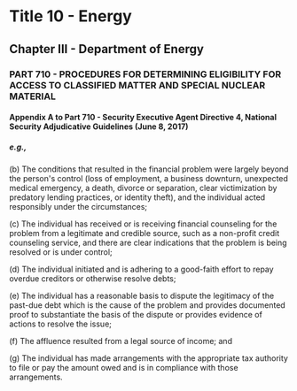 
# Title 10 - Energy
## Chapter III - Department of Energy
### PART 710 - PROCEDURES FOR DETERMINING ELIGIBILITY FOR ACCESS TO CLASSIFIED MATTER AND SPECIAL NUCLEAR MATERIAL
#### Appendix A to Part 710 - Security Executive Agent Directive 4, National Security Adjudicative Guidelines (June 8, 2017)
##### e.g.,

(b) The conditions that resulted in the financial problem were largely beyond the person's control (loss of employment, a business downturn, unexpected medical emergency, a death, divorce or separation, clear victimization by predatory lending practices, or identity theft), and the individual acted responsibly under the circumstances;

(c) The individual has received or is receiving financial counseling for the problem from a legitimate and credible source, such as a non-profit credit counseling service, and there are clear indications that the problem is being resolved or is under control;

(d) The individual initiated and is adhering to a good-faith effort to repay overdue creditors or otherwise resolve debts;

(e) The individual has a reasonable basis to dispute the legitimacy of the past-due debt which is the cause of the problem and provides documented proof to substantiate the basis of the dispute or provides evidence of actions to resolve the issue;

(f) The affluence resulted from a legal source of income; and

(g) The individual has made arrangements with the appropriate tax authority to file or pay the amount owed and is in compliance with those arrangements.
